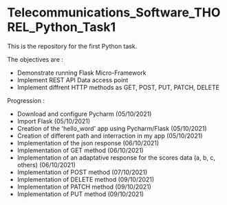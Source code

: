 # Telecommunications_Software_THOREL_Python_Task1
This is the repository for the first Python task.

The objectives are :
- Demonstrate running Flask Micro-Framework
- Implement REST API Data access point 
- Implement diffrent HTTP methods as GET, POST, PUT, PATCH, DELETE

Progression :
- Download and configure Pycharm (05/10/2021)
- Import Flask (05/10/2021)
- Creation of the 'hello_word' app using Pycharm/Flask (05/10/2021)
- Creation of different path and interraction in my app (05/10/2021)
- Implementation of the json response (06/10/2021)
- Implementation of GET method (06/10/2021)
- Implementation of an adaptative response for the scores data (a, b, c, others) (06/10/2021)
- Implementation of POST method (07/10/2021)
- Implementation of DELETE method (09/10/2021)
- Implementation of PATCH method (09/10/2021)
- Implementation of PUT method (09/10/2021)
